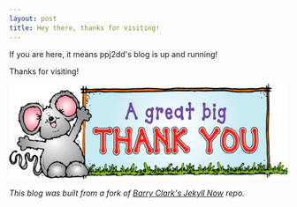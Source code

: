 ```yaml
---
layout: post
title: Hey there, thanks for visiting!
---
```


If you are here, it means ppj2dd&apos;s blog is up and running!

Thanks for visiting!


![image](images/thanks.jpg)



*This blog was built from a fork of [Barry Clark&apos;s Jekyll Now](https://github.com/barryclark/jekyll-now) repo.*
